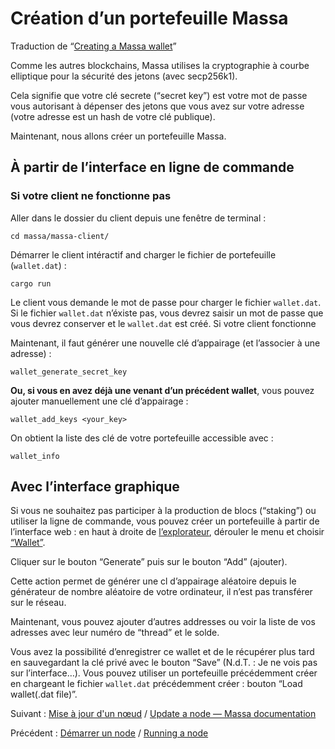 # Création d’un portefeuille Massa

Traduction de “[Creating a Massa wallet](https://docs.massa.net/en/latest/testnet/wallet.html)”

Comme les autres blockchains, Massa utilises la cryptographie à courbe elliptique pour la sécurité des jetons (avec secp256k1).

Cela signifie que votre clé secrete (“secret key”) est votre mot de passe vous autorisant à dépenser des jetons que vous avez sur votre adresse (votre adresse est un hash de votre clé publique).

Maintenant, nous allons créer un portefeuille Massa.

## À partir de l’interface en ligne de commande

### Si votre client ne fonctionne pas

Aller dans le dossier du client depuis une fenêtre de terminal :

`cd massa/massa-client/`

Démarrer le client intéractif and charger le fichier de portefeuille (`wallet.dat`) :

`cargo run`

Le client vous demande le mot de passe pour charger le fichier `wallet.dat`. Si le fichier `wallet.dat` n’éxiste pas, vous devrez saisir un mot de passe que vous devrez conserver et le `wallet.dat` est créé.
Si votre client fonctionne

Maintenant, il faut générer une nouvelle clé d’appairage (et l’associer à une adresse) :

`wallet_generate_secret_key`

**Ou, si vous en avez déjà une venant d’un précédent wallet**, vous pouvez ajouter manuellement une clé d’appairage :

`wallet_add_keys <your_key>`

On obtient la liste des clé de votre portefeuille accessible avec :

`wallet_info`

## Avec l’interface graphique

Si vous ne souhaitez pas participer à la production de blocs (“staking”) ou utiliser la ligne de commande, vous pouvez créer un portefeuille à partir de l’interface web : en haut à droite de [l’explorateur](https://massa.net/testnet/), dérouler le menu et choisir [“Wallet”](https://massa.net/testnet/wallet).

Cliquer sur le bouton “Generate” puis sur le bouton “Add” (ajouter).

Cette action permet de générer une cl d’appairage aléatoire depuis le générateur de nombre aléatoire de votre ordinateur, il n’est pas transférer sur le réseau.

Maintenant, vous pouvez ajouter d’autres addresses ou voir la liste de vos adresses avec leur numéro de “thread” et le solde.

Vous avez la possibilité d’enregistrer ce wallet et de le récupérer plus tard en sauvegardant la clé privé avec le bouton “Save” (N.d.T. : Je ne vois pas sur l’interface…).
Vous pouvez utiliser un portefeuille précédemment créer en chargeant le fichier `wallet.dat` précédemment créer : bouton “Load wallet(.dat file)”.

Suivant : [Mise à jour d'un nœud](./Update.md) / [Update a node &mdash; Massa documentation](https://docs.massa.net/en/latest/testnet/update.html)

Précédent : [Démarrer un node](./Running_a_node.md) / [Running a node](https://docs.massa.net/en/latest/testnet/running.html)
